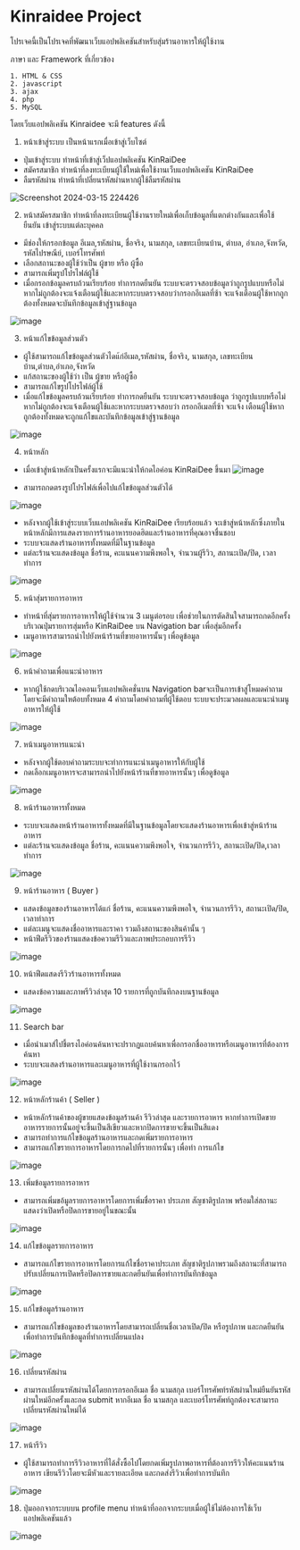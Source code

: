 
# Kinraidee Project

โปรเจคนี้เป็นโปรเจคที่พัฒนาเว็บแอปพลิเคชันสำหรับสุ่มร้านอาหารให้ผู้ใช้งาน

ภาษา และ Framework ที่เกี่ยวข้อง

    1. HTML & CSS
    2. javascript
    3. ajax
    4. php
    5. MySQL

โดยเว็บแอปพลิเคชัน Kinraidee จะมี features ดังนี้

1. หน้าเข้าสู่ระบบ เป็นหน้าแรกเมื่อเข้าสู่เว็บไซต์
- ปุ่มเข้าสู่ระบบ ทำหน้าที่เข้าสู่เว็ปแอปพลิเคชัน KinRaiDee
- สมัครสมาชิก ทำหน้าที่ลงทะเบียนผู้ใช้ใหม่เพื่อใช้งานเว็บแอปพลิเคชัน KinRaiDee
- ลืมรหัสผ่าน ทำหน้าที่เปลี่ยนรหัสผ่านหากผู้ใช้ลืมรหัสผ่าน

![Screenshot 2024-03-15 224426](https://github.com/PUNNAz/Kinraidee/assets/148584383/1ac01016-bc01-44f4-ae89-40fd0bb95408)

2. หน้าสมัครสมาชิก ทำหน้าที่ลงทะเบียนผู้ใช้งานรายใหม่เพื่อเก็บข้อมูลที่แตกต่างกันและเพื่อใช้ยืนยัน
เข้าสู่ระบบแต่ละบุคคล
- มีช่องให้กรอกข้อมูล อีเมล,รหัสผ่าน, ชื่อจริง, นามสกุล, เลขทะเบียนบ้าน, ตำบล, อำเภอ,จังหวัด, รหัสไปรษณีย์, เบอร์โทรศัพท์
- เลือกสถานะของผู้ใช้ว่าเป็น ผู้ขาย หรือ ผู้ซื้อ
- สามารถเพิ่มรูปโปรไฟล์ผู้ใช้ 
- เมื่อกรอกข้อมูลครบถ้วนเรียบร้อย ทำการกดยืนยัน ระบบจะตรวจสอบข้อมูลว่าถูกรูปแบบหรือไม่หากไม่ถูกต้องจะแจ้งเตือนผู้ใช้และหากระบบตรวจสอบว่ากรอกอีเมลที่ซ้า จะแจ้งเตือนผู้ใช้หากถูกต้องทั้งหมดจะบันทึกข้อมูลเข้าสู่ฐานข้อมูล

![image](https://github.com/PUNNAz/Kinraidee/assets/148584383/7ee45433-aa7e-4304-b087-cb328dd16701)

3. หน้าแก้ไขข้อมูลส่วนตัว
- ผู้ใช้สามารถแก้ไขข้อมูลส่วนตัวไดแ้ก่อีเมล,รหัสผ่าน, ชื่อจริง, นามสกุล, เลขทะเบียนบ้าน,ตำบล,อำเภอ,จังหวัด
- แก้สถานะของผู้ใช้ว่า เป็น ผู้ขาย หรือผู้ซื้อ
- สามารถแก้ไขรูปโปรไฟล์ผู้ใช้
- เมื่อแก้ไขข้อมูลครบถ้วนเรียบร้อย ทำการกดยืนยัน ระบบจะตรวจสอบข้อมูล ว่าถูกรูปแบบหรือไม่หากไม่ถูกต้องจะแจ้งเตือนผู้ใช้และหากระบบตรวจสอบว่า กรอกอีเมลที่ซ้า จะแจ้ง
เตือนผู้ใช้หากถูกต้องทั้งหมดจะถูกแก้ไขและบันทึกข้อมูลเข้าสู่ฐานข้อมูล

![image](https://github.com/PUNNAz/Kinraidee/assets/148584383/ac918092-a880-468f-89ec-4587d4d60a19)

4. หน้าหลัก

- เมื่อเข้าสู่หน้าหลักเป็นครั้งแรกจะมีแนะนำให้กดไอค่อน KinRaiDee ขึ้นมา
![image](https://github.com/PUNNAz/Kinraidee/assets/148584383/8a3fd7dc-d3eb-48e0-9ad6-e26c3e8f7d07)

- สามารถกดตรงรูปโปรไฟล์เพื่อไปแก้ไขข้อมูลส่วนตัวได้

![image](https://github.com/PUNNAz/Kinraidee/assets/148584383/2f3f9671-1c4c-4695-b6ba-45d0e513d27e)

- หลังจากผู้ใช้เข้าสู่ระบบเว็บแอปพลิเคชัน KinRaiDee เรียบร้อยแล้ว จะเข้าสู่หน้าหลักซึ่งภายใน
หน้าหลักมีการแสดงรายการร้านอาหารยอดฮิตและร้านอาหารที่คุณอาจชื่นชอบ
- ระบบจะแสดงร้านอาหารทั้งหมดที่มีในฐานข้อมูล
- แต่ละร้านจะแสดงข้อมูล ชื่อร้าน, คะแนนความพึงพอใจ, จำนวนผู้รีวิว, สถานะเปิด/ปิด, เวลา
ทำการ

![image](https://github.com/PUNNAz/Kinraidee/assets/148584383/0816c355-76cf-46f7-8c2a-896dc116245c)

5. หน้าสุ่มรายการอาหาร
- ทำหน้าที่สุ่มรายการอาหารให้ผู้ใช้จำนวน 3 เมนูต่อรอบ เพื่อช่วยในการตัดสินใจสามารถกดอีกครั้งบริเวณปุ่มรายการสุ่มหรือ KinRaiDee บน Navigation bar เพื่อสุ่มอีกครั้ง
- เมนูอาหารสามารถนำไปยังหน้าร้านที่ขายอาหารนั้นๆ เพื่อดูข้อมูล

![image](https://github.com/PUNNAz/Kinraidee/assets/148584383/70d16e2a-33c5-4c27-bfb0-c2938ad57295)

6. หน้าคำถามเพื่อแนะนำอาหาร
- หากผู้ใช้กดบริเวณไอคอนเว็บแอปพลิเคชั่นบน Navigation barจะเป็นการเข้าสู่โหมดคำถามโดยจะมีคำถามใหต้อบทั้งหมด 4 คำถามโดยคำถามที่ผู้ใช้ตอบ ระบบจะประมวลผลและแนะนำเมนูอาหารให้ผู้ใช้

![image](https://github.com/PUNNAz/Kinraidee/assets/148584383/dba9e0fd-b0fe-445d-8fcc-0515cfbc6693)

7. หน้าเมนูอาหารแนะนำ
- หลังจากผู้ใช้ตอบคำถามระบบจะทำการแนะนำเมนูอาหารให้กับผู้ใช้
- กดเลือกเมนูอาหารจะสามารถนำไปยังหน้าร้านที่ขายอาหารนั้นๆ เพื่อดูข้อมูล

![image](https://github.com/PUNNAz/Kinraidee/assets/148584383/2b80d90f-5aee-4a6e-8393-f58360df9465)

8. หน้าร้านอาหารทั้งหมด
- ระบบจะแสดงหน้าร้านอาหารทั้งหมดที่มีในฐานข้อมูลโดยจะแสดงร้านอาหารเพื่อเข้าสู่หน้าร้านอาหาร
- แต่ละร้านจะแสดงข้อมูล ชื่อร้าน, คะแนนความพึงพอใจ, จำนวนการรีวิว, สถานะเปิด/ปิด,เวลาทำการ

![image](https://github.com/PUNNAz/Kinraidee/assets/148584383/24832a2c-f828-4e37-93b5-1926e5f636b5)

9. หน้าร้านอาหาร ( Buyer )
- แสดงข้อมูลของร้านอาหารได้แก่ ชื่อร้าน, คะแนนความพึงพอใจ, จำนวนการรีวิว, สถานะเปิด/ปิด, เวลาทำการ
- แต่ละเมนูจะแสดงชื่ออาหารและราคา รวมถึงสถานะของสินค้านั้น ๆ
- หน้าฟีดรีวิวของร้านแสดงข้อความรีวิวและภาพประกอบการรีวิว

![image](https://github.com/PUNNAz/Kinraidee/assets/148584383/1d40bed6-a00c-4edf-bbf2-93009bef2d71)

10. หน้าฟีดแสดงรีวิวร้านอาหารทั้งหมด
- แสดงข้อความและภาพรีวิวล่าสุด 10 รายการที่ถูกบันทึกลงบนฐานข้อมูล

![image](https://github.com/PUNNAz/Kinraidee/assets/148584383/6b8f45d1-fef8-46ca-8c39-bb0adcb2fbb9)

11. Search bar
- เมื่อนำเมาส์ไปชี้ตรงไอค่อนค้นหาจะปรากฏแถบค้นหาเพื่อกรอกชื่ออาหารหรือเมนูอาหารที่ต้องการค้นหา
- ระบบจะแสดงร้านอาหารและเมนูอาหารที่ผู้ใช้งานกรอกไว้

![image](https://github.com/PUNNAz/Kinraidee/assets/148584383/734a0b06-db84-42cb-9751-ac4c7d00f8a8)

12.  หน้าหลักร้านค้า ( Seller )
- หน้าหลักร้านค้าของผู้ขายแสดงข้อมูลร้านค้า รีวิวล่าสุด และรายการอาหาร หากทำการเปิดขายอาหารรายการนั้นอยู่จะขึ้นเป็นสีเขียวและหากปิดการขายจะขึ้นเป็นสีแดง
- สามารถทำการแก้ไขข้อมูลร้านอาหารและกดเพิ่มรายการอาหาร
- สามารถแก้ไขรายการอาหารโดยการกดไปที่รายการนั้นๆ เพื่อทำ การแก้ไข

![image](https://github.com/PUNNAz/Kinraidee/assets/148584383/54c47384-5269-4422-a8ff-b891f7c7489f)

13. เพิ่มข้อมูลรายการอาหาร
- สามารถเพิ่มขอ้มูลรายการอาหารโดยการเพิ่มชื่อราคา ประเภท สัญชาติรูปภาพ พร้อมใส่สถานะแสดงว่าเปิดหรือปิดการขายอยู่ในขณะนั้น

![image](https://github.com/PUNNAz/Kinraidee/assets/148584383/03f97cde-39e4-4600-b43e-43f6e62cdfb7)

14. แก้ไขข้อมูลรายการอาหาร
- สามารถแก้ไขรายการอาหารโดยการแก้ไขชื่อราคาประเภท สัญชาติรูปภาพรวมถึงสถานะที่สามารถปรับเปลี่ยนการเปิดหรือปิดการขายและกดยืนยันเพื่อทำการบันทึกข้อมูล

![image](https://github.com/PUNNAz/Kinraidee/assets/148584383/3acbaaac-30db-4272-9b70-cf449d71c9f3)

15. แก้ไขข้อมูลร้านอาหาร
- สามารถแก้ไขข้อมูลของร้านอาหารโดยสามารถเปลี่ยนชื่อเวลาเปิด/ปิด หรือรูปภาพ และกดยืนยันเพื่อทำการบันทึกข้อมูลที่ทำการเปลี่ยนแปลง

![image](https://github.com/PUNNAz/Kinraidee/assets/148584383/ebc68b84-5458-4b35-8061-bbee69ecbc84)

16. เปลี่ยนรหัสผ่าน
- สามารถเปลี่ยนรหัสผ่านได้โดยการกรอกอีเมล ชื่อ นามสกุล เบอร์โทรศัพท์รหัสผ่านใหม่ยืนยันรหัสผ่านใหม่อีกครั้งและกด submit หากอีเมล ชื่อ นามสกุล และเบอร์โทรศัพท์ถูกต้องจะสามารถเปลี่ยนรหัสผ่านใหม่ได้

![image](https://github.com/PUNNAz/Kinraidee/assets/148584383/ac98cdaa-c19e-4ed2-b34d-b13b61379385)

17. หน้ารีวิว
- ผู้ใช้สามารถทำการรีวิวอาหารที่ได้สั่งซื้อไปโดยกดเพิ่มรูปภาพอาหารที่ต้องการรีวิวให้คะแนนร้านอาหาร เขียนรีวิวโดยจะมีหัวและรายละเอียด และกดส่งรีวิวเพื่อทำการบันทึก

![image](https://github.com/PUNNAz/Kinraidee/assets/148584383/4808a55e-da1e-461d-8053-a02a79959252)

18. ปุ่มออกจากระบบบน profile menu ทำหน้าที่ออกจากระบบเมื่อผู้ใช้ไม่ต้องการใช้เว็บแอปพลิเคชันแล้ว

![image](https://github.com/PUNNAz/Kinraidee/assets/148584383/2ffc7029-ed1e-4f41-ac5a-942815c072cd)
